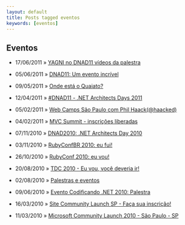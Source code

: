 ```yaml
---
layout: default
title: Posts tagged eventos
keywords: [eventos]
---
```

<h2 class="category">Eventos</h2>
<ul class="posts">
<li>
<p>
<span class="date">17/06/2011</span> &raquo; 
<a href="/blog/yagni-no-dnad11-videos-da-palestra">YAGNI no DNAD11 vídeos da palestra</a>
</p>
</li> 
<li>
<p>
<span class="date">05/06/2011</span> &raquo; 
<a href="/blog/dnad11-um-evento-incrivel">DNAD11: Um evento incrível</a>
</p>
</li> 
<li>
<p>
<span class="date">09/05/2011</span> &raquo; 
<a href="/blog/onde-esta-o-quaiato">Onde está o Quaiato?</a>
</p>
</li> 
<li>
<p>
<span class="date">12/04/2011</span> &raquo; 
<a href="/blog/dnad11-net-architects-days-2011">#DNAD11 - .NET Architects Days 2011</a>
</p>
</li> 
<li>
<p>
<span class="date">05/02/2011</span> &raquo; 
<a href="/blog/web-camps-sao-paulo-com-phil-haackhaacked">Web Camps São Paulo com Phil Haack(@haacked)</a>
</p>
</li> 
<li>
<p>
<span class="date">04/02/2011</span> &raquo; 
<a href="/blog/mvc-summit-inscricoes-liberadas">MVC Summit - inscrições liberadas</a>
</p>
</li> 
<li>
<p>
<span class="date">07/11/2010</span> &raquo; 
<a href="/blog/dnad2010-net-architects-day-2010">DNAD2010: .NET Architects Day 2010</a>
</p>
</li> 
<li>
<p>
<span class="date">03/11/2010</span> &raquo; 
<a href="/blog/rubyconfbr-2010-eu-fui">RubyConfBR 2010: eu fui!</a>
</p>
</li> 
<li>
<p>
<span class="date">26/10/2010</span> &raquo; 
<a href="/blog/rubyconf-2010-eu-vou">RubyConf 2010: eu vou!</a>
</p>
</li> 
<li>
<p>
<span class="date">20/08/2010</span> &raquo; 
<a href="/blog/tdc-2010-eu-vou-voce-deveria-ir">TDC 2010 - Eu vou, você deveria ir!</a>
</p>
</li> 
<li>
<p>
<span class="date">02/08/2010</span> &raquo; 
<a href="/blog/palestras-e-eventos">Palestras e eventos</a>
</p>
</li> 
<li>
<p>
<span class="date">09/06/2010</span> &raquo; 
<a href="/blog/evento-codificando-net-2010-palestra">Evento Codificando .NET 2010: Palestra</a>
</p>
</li> 
<li>
<p>
<span class="date">16/03/2010</span> &raquo; 
<a href="/blog/site-community-launch-sp-faca-sua-inscricao">Site Community Launch SP - Faça sua inscrição!</a>
</p>
</li> 
<li>
<p>
<span class="date">11/03/2010</span> &raquo; 
<a href="/blog/microsoft-community-launch-2010-sao-paulo-sp">Microsoft Community Launch 2010 - São Paulo - SP</a>
</p>
</li> 
</ul>
